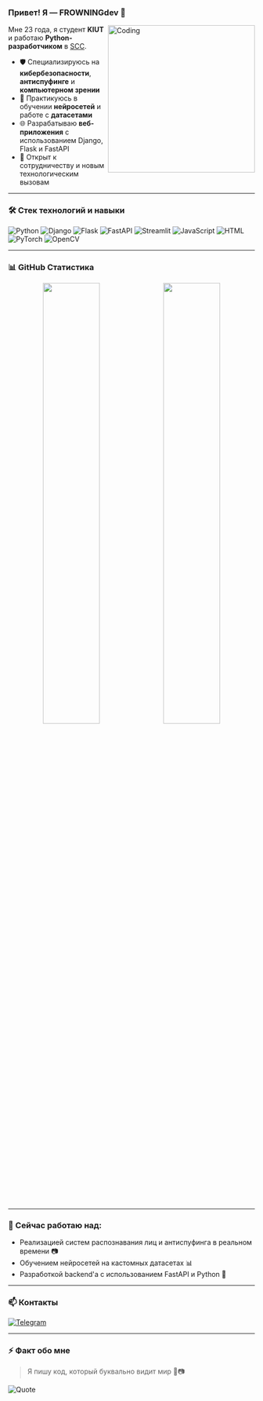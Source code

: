 ### Привет! Я — FROWNINGdev 👋

<img align="right" alt="Coding" width="300" src="https://media.giphy.com/media/qgQUggAC3Pfv687qPC/giphy.gif" />

Мне 23 года, я студент **KIUT** и работаю **Python-разработчиком** в [SCC](https://scc.uz/).

- 🛡 Специализируюсь на **кибербезопасности**, **антиспуфинге** и **компьютерном зрении**
- 🧠 Практикуюсь в обучении **нейросетей** и работе с **датасетами**
- 🌐 Разрабатываю **веб-приложения** с использованием Django, Flask и FastAPI
- 🚀 Открыт к сотрудничеству и новым технологическим вызовам

---

### 🛠️ Стек технологий и навыки

![Python](https://img.shields.io/badge/-Python-333?style=flat&logo=python)
![Django](https://img.shields.io/badge/-Django-092E20?style=flat&logo=django)
![Flask](https://img.shields.io/badge/-Flask-000?style=flat&logo=flask)
![FastAPI](https://img.shields.io/badge/-FastAPI-009688?style=flat&logo=fastapi)
![Streamlit](https://img.shields.io/badge/-Streamlit-FF4B4B?style=flat&logo=streamlit)
![JavaScript](https://img.shields.io/badge/-JavaScript-F7DF1E?style=flat&logo=javascript&logoColor=000)
![HTML](https://img.shields.io/badge/-HTML5-E34F26?style=flat&logo=html5&logoColor=fff)
![PyTorch](https://img.shields.io/badge/-PyTorch-EE4C2C?style=flat&logo=pytorch)
![OpenCV](https://img.shields.io/badge/-OpenCV-5C3EE8?style=flat&logo=opencv)

---

### 📊 GitHub Статистика

<p align="center">
  <img width="48%" src="https://github-readme-stats.vercel.app/api?username=FROWNINGdev&show_icons=true&theme=github_dark" />
  <img width="48%" src="https://github-readme-streak-stats.herokuapp.com/?user=FROWNINGdev&theme=github-dark" />
</p>

---

### 🔭 Сейчас работаю над:

- Реализацией систем распознавания лиц и антиспуфинга в реальном времени 📷
- Обучением нейросетей на кастомных датасетах 📊
- Разработкой backend'а с использованием FastAPI и Python 🐍

---

### 📫 Контакты

[![Telegram](https://img.shields.io/badge/-Telegram-2CA5E0?style=flat&logo=telegram&logoColor=white)](https://t.me/FROWNINGnrx)

---

### ⚡ Факт обо мне

> Я пишу код, который буквально видит мир 🤖📷

![Quote](https://quotes-github-readme.vercel.app/api?type=horizontal&theme=dark)
